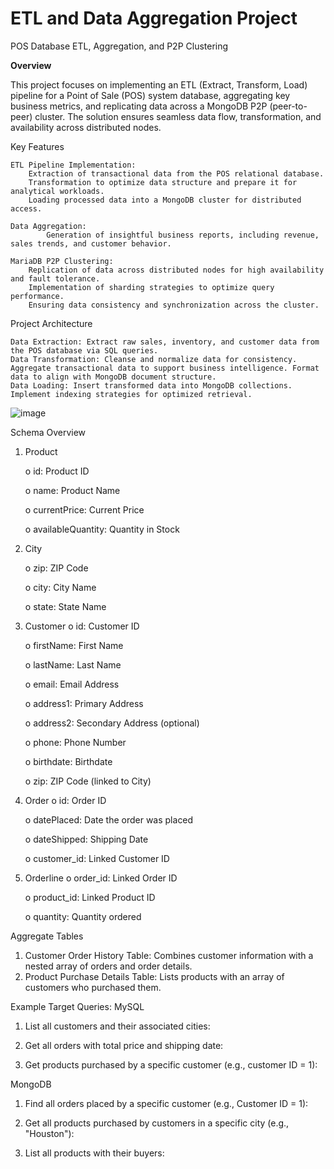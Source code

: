 # ETL and Data Aggregation Project
POS Database ETL, Aggregation, and P2P Clustering

**Overview**

This project focuses on implementing an ETL (Extract, Transform, Load) pipeline for a Point of Sale (POS) system database, aggregating key business metrics, and replicating data across a MongoDB P2P (peer-to-peer) cluster. The solution ensures seamless data flow, transformation, and availability across distributed nodes.


Key Features

    ETL Pipeline Implementation:
      	Extraction of transactional data from the POS relational database.
      	Transformation to optimize data structure and prepare it for analytical workloads.
      	Loading processed data into a MongoDB cluster for distributed access.
       
    Data Aggregation:
            Generation of insightful business reports, including revenue, sales trends, and customer behavior.
        
    MariaDB P2P Clustering:
     	Replication of data across distributed nodes for high availability and fault tolerance.
     	Implementation of sharding strategies to optimize query performance.
      	Ensuring data consistency and synchronization across the cluster.
   
Project Architecture

    Data Extraction: Extract raw sales, inventory, and customer data from the POS database via SQL queries.
    Data Transformation: Cleanse and normalize data for consistency. Aggregate transactional data to support business intelligence. Format data to align with MongoDB document structure.
    Data Loading: Insert transformed data into MongoDB collections. Implement indexing strategies for optimized retrieval.

![image](https://github.com/user-attachments/assets/7f4fe782-46a5-430a-8e2d-4b747e93493b)

Schema Overview
1.	Product
   
      o	id: Product ID
  	
      o	name: Product Name
  	
      o	currentPrice: Current Price
  	
      o	availableQuantity: Quantity in Stock
  	
3.	City
   
      o	zip: ZIP Code
  	
      o	city: City Name
  	
      o	state: State Name
  	
5.	Customer
      o	id: Customer ID
  	
      o	firstName: First Name
  	
      o	lastName: Last Name
  	
      o	email: Email Address
  	
      o	address1: Primary Address
  	
      o	address2: Secondary Address (optional)
  	
      o	phone: Phone Number
  	
      o	birthdate: Birthdate
  	
      o	zip: ZIP Code (linked to City)
  	
7.	Order
      o	id: Order ID
  	
      o	datePlaced: Date the order was placed
  	
      o	dateShipped: Shipping Date
  	
      o	customer_id: Linked Customer ID
  	
9.	Orderline
      o	order_id: Linked Order ID
  	
      o	product_id: Linked Product ID
  	
      o	quantity: Quantity ordered

Aggregate Tables
1.	Customer Order History Table: Combines customer information with a nested array of orders and order details.
2.	Product Purchase Details Table: Lists products with an array of customers who purchased them.

Example Target Queries:
MySQL
1. List all customers and their associated cities:

2. Get all orders with total price and shipping date:

3. Get products purchased by a specific customer (e.g., customer ID = 1):

MongoDB
1. Find all orders placed by a specific customer (e.g., Customer ID = 1):

2. Get all products purchased by customers in a specific city (e.g., "Houston"):

3. List all products with their buyers:
